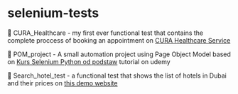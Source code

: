 # selenium-tests


:small_orange_diamond: CURA_Healthcare - my first ever functional test that contains the complete proccess of booking an appointment on [CURA Healthcare Service
](https://katalon-demo-cura.herokuapp.com/)

:small_orange_diamond: POM_project - A small automation project using Page Object Model based on [Kurs Selenium Python od podstaw](https://www.udemy.com/course/kurs-selenium-python/) tutorial on udemy

:small_orange_diamond: Search_hotel_test - a functional test that shows the list of hotels in Dubai and their prices on [this demo website](http://www.kurs-selenium.pl/demo/)
